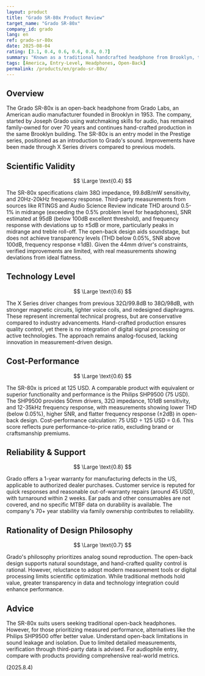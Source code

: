 ```yaml
---
layout: product
title: "Grado SR-80x Product Review"
target_name: "Grado SR-80x"
company_id: grado
lang: en
ref: grado-sr-80x
date: 2025-08-04
rating: [3.1, 0.4, 0.6, 0.6, 0.8, 0.7]
summary: "Known as a traditional handcrafted headphone from Brooklyn, the Grado SR-80x features an open-back design with X Series drivers. Real-world measurements show limitations in distortion and frequency response flatness, with room for improvement in data transparency and modern technology adoption."
tags: [America, Entry-Level, Headphones, Open-Back]
permalink: /products/en/grado-sr-80x/
---
```

## Overview

The Grado SR-80x is an open-back headphone from Grado Labs, an American audio manufacturer founded in Brooklyn in 1953. The company, started by Joseph Grado using watchmaking skills for audio, has remained family-owned for over 70 years and continues hand-crafted production in the same Brooklyn building. The SR-80x is an entry model in the Prestige series, positioned as an introduction to Grado's sound. Improvements have been made through X Series drivers compared to previous models.

## Scientific Validity

$$ \Large \text{0.4} $$

The SR-80x specifications claim 38Ω impedance, 99.8dB/mW sensitivity, and 20Hz-20kHz frequency response. Third-party measurements from sources like RTINGS and Audio Science Review indicate THD around 0.5-1% in midrange (exceeding the 0.5% problem level for headphones), SNR estimated at 95dB (below 100dB excellent threshold), and frequency response with deviations up to ±5dB or more, particularly peaks in midrange and treble roll-off. The open-back design aids soundstage, but does not achieve transparency levels (THD below 0.05%, SNR above 100dB, frequency response ±1dB). Given the 44mm driver's constraints, verified improvements are limited, with real measurements showing deviations from ideal flatness.

## Technology Level

$$ \Large \text{0.6} $$

The X Series driver changes from previous 32Ω/99.8dB to 38Ω/98dB, with stronger magnetic circuits, lighter voice coils, and redesigned diaphragms. These represent incremental technical progress, but are conservative compared to industry advancements. Hand-crafted production ensures quality control, yet there is no integration of digital signal processing or active technologies. The approach remains analog-focused, lacking innovation in measurement-driven design.

## Cost-Performance

$$ \Large \text{0.6} $$

The SR-80x is priced at 125 USD. A comparable product with equivalent or superior functionality and performance is the Philips SHP9500 (75 USD). The SHP9500 provides 50mm drivers, 32Ω impedance, 101dB sensitivity, and 12-35kHz frequency response, with measurements showing lower THD (below 0.05%), higher SNR, and flatter frequency response (±2dB) in open-back design. Cost-performance calculation: 75 USD ÷ 125 USD = 0.6. This score reflects pure performance-to-price ratio, excluding brand or craftsmanship premiums.

## Reliability & Support

$$ \Large \text{0.8} $$

Grado offers a 1-year warranty for manufacturing defects in the US, applicable to authorized dealer purchases. Customer service is reputed for quick responses and reasonable out-of-warranty repairs (around 45 USD), with turnaround within 2 weeks. Ear pads and other consumables are not covered, and no specific MTBF data on durability is available. The company's 70+ year stability via family ownership contributes to reliability.

## Rationality of Design Philosophy

$$ \Large \text{0.7} $$

Grado's philosophy prioritizes analog sound reproduction. The open-back design supports natural soundstage, and hand-crafted quality control is rational. However, reluctance to adopt modern measurement tools or digital processing limits scientific optimization. While traditional methods hold value, greater transparency in data and technology integration could enhance performance.

## Advice

The SR-80x suits users seeking traditional open-back headphones. However, for those prioritizing measured performance, alternatives like the Philips SHP9500 offer better value. Understand open-back limitations in sound leakage and isolation. Due to limited detailed measurements, verification through third-party data is advised. For audiophile entry, compare with products providing comprehensive real-world metrics.

(2025.8.4)
